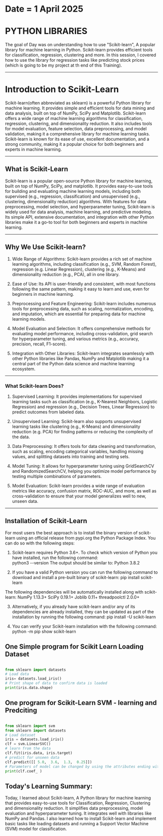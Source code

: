 # Date = 1 April 2025
# PYTHON LIBRARIES
The goal of Day was on understanding how to use "Scikit-learn", A popular library for machine learning in Python. Scikit-learn provides efficient tools for classification, regression, clustering and more. In this session, I covered how to use the library for regression tasks like predicting stock prices (which is going to be my project at th end of this Training).

---

# Introduction to Scikit-Learn
Scikit-learn(often abbreviated as sklearn) is a powerful Python library for machine learning. It provides simple and efficient tools for data mining and data analysis, built on top of NumPy, SciPy and Matplotlib. Scikit-learn offers a wide range of machine learning algorithms for classification, regression, clustering, and dimensionality reduction. It also includes tools for model evaluation, feature selection, data preprocessing, and model validation, making it a comprehensive library for machine learning tasks. Scikit-learn is known for its ease of use, excellent documentation, and a strong community, making it a popular choice for both beginners and experts in machine learning.

---

## What is Scikit-Learn
Scikit-learn is a popular open-source Python library for machine learning, built on top of NumPy, SciPy, and matplotlib. It provides easy-to-use tools for building and evaluating machine learning models, including both supervised (e.g., regression, classification) and unsupervised (e.g., clustering, dimensionality reduction) algorithms. With features for data preprocessing, model selection, and hyperparameter tuning, Scikit-learn is widely used for data analysis, machine learning, and predictive modeling. Its simple API, extensive documentation, and integration with other Python libraries make it a go-to tool for both beginners and experts in machine learning.

---

## Why We Use Scikit-learn?

1. Wide Range of Algorithms: Scikit-learn provides a rich set of machine learning algorithms, including classification (e.g., SVM, Random Forest), regression (e.g. Linear Regression), clustering (e.g., K-Means) and dimensionality reduction (e.g., PCA), all in one library.

2. Ease of Use: Its API is user-friendly and consistent, with most functions following the same pattern, making it easy to learn and use, even for beginners in machine learning.

3. Preprocessing and Feature Engineering: Scikit-learn includes numerous tools for preprocessing data, such as scaling, normalization, encoding, and imputation, which are essential for preparing data for machine learning models.

4. Model Evaluation and Selection: It offers comprehensive methods for evaluating model performance, including cross-validation, grid search for hyperparameter tuning, and various metrics (e.g., accuracy, precision, recall, F1-score).

5. Integration with Other Libraries: Scikit-learn integrates seamlessly with other Python libraries like Pandas, NumPy and Matplotlib making it a central part of the Python data science and machine learning ecosystem.

---

### What Scikit-learn Does?

1. Supervised Learning: It provides implementations for supervised learning tasks such as classification (e.g., K-Nearest Neighbors, Logistic Regression) and regression (e.g., Decision Trees, Linear Regression) to predict outcomes from labeled data.

2. Unsupervised Learning: Scikit-learn also supports unsupervised learning tasks like clustering (e.g., K-Means) and dimensionality reduction (e.g. PCA) for finding patterns or reducing the complexity of the data.

3. Data Preprocessing: It offers tools for data cleaning and transformation, such as scaling, encoding categorical variables, handling missing values, and splitting datasets into training and testing sets.

4. Model Tuning: It allows for hyperparameter tuning using GridSearchCV and RandomizedSearchCV, helping you optimize model performance by testing multiple combinations of parameters.

5. Model Evaluation: Scikit-learn provides a wide range of evaluation metrics like accuracy, confusion matrix, ROC-AUC, and more, as well as cross-validation to ensure that your model generalizes well to new, unseen data.

---


## Installation of Scikit-Learn 
For most users the best approach is to install the binary version of scikit-learn using an official release from pypi.org the Python Package Index. You can do so with the following steps:

1. Scikit-learn requires Python 3.6+. To check which version of Python you have installed, run the following command:   
    python3 --version
The output should be similar to:
Python 3.8.2

2. If you have a valid Python version you can run the following command to download and install a pre-built binary of scikit-learn:
    pip install scikit-learn

The following dependencies will be automatically installed along with scikit-learn:
NumPy 1.13.3+
SciPy 0.19.1+
Joblib 0.11+
threadpoolctl 2.0.0+

3. Alternatively, if you already have scikit-learn and/or any of its dependencies are already installed, they can be updated as part of the installation by running the following command:
pip install -U scikit-learn

4. You can verify your Scikit-learn installation with the following command:
python -m pip show scikit-learn


## One Simple program for Scikit Learn Loading Dataset

```python

from sklearn import datasets
# Load data
iris= datasets.load_iris()
# Print shape of data to confirm data is loaded
print(iris.data.shape)

```

## One program for Scikit-Learn SVM - learning and Predciting

```python

from sklearn import svm
from sklearn import datasets
# Load dataset
iris = datasets.load_iris()
clf = svm.LinearSVC()
# learn from the data
clf.fit(iris.data, iris.target)
# predict for unseen data
clf.predict([[ 5.0,  3.6,  1.3,  0.25]])
# Parameters of model can be changed by using the attributes ending with an underscore
print(clf.coef_ )

```

## Today's Learning Summary:
Today, I learned about Scikit-learn, A Python library for machine learning that provides easy-to-use tools for Classification, Regression, Clustering and dimensionality reduction. It simplifies data preprocessing, model evaluation and hyperparameter tuning. It integrates well with libraries like NumPy and Pandas. I also learned how to install Scikit-learn and implement basic tasks like loading datasets and running a Support Vector Machine (SVM) model for classification.